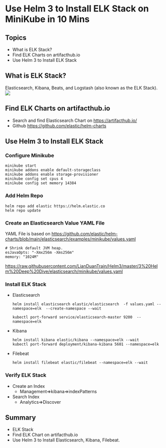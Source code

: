 # Use Helm 3 to Install ELK Stack on MiniKube in 10 Mins
## Topics
- What is ELK Stack?
- Find ELK Charts on artifacthub.io
- Use Helm 3 to Install ELK Stack

## What is ELK Stack?
Elasticsearch, Kibana, Beats, and Logstash (also known as the ELK Stack).   
<img src='https://static-www.elastic.co/v3/assets/bltefdd0b53724fa2ce/blt6021954e32bc5527/5bbc9f45560fdc4d0c8e6576/the-elastic-stack-thumb.png' >  

## Find ELK Charts on artifacthub.io
- Search and find Elasticsearch Chart on https://artifacthub.io/
- Github https://github.com/elastic/helm-charts

## Use Helm 3 to Install ELK Stack
### Configure Minikube
```
minikube start
minikube addons enable default-storageclass
minikube addons enable storage-provisioner
minikube config set cpus 4
minikube config set memory 14384

```

### Add Helm Repo 
```
helm repo add elastic https://helm.elastic.co
helm repo update  
```

### Create an Elasticsearch Value YAML File 
YAML File is based on https://github.com/elastic/helm-charts/blob/main/elasticsearch/examples/minikube/values.yaml 

```
# Shrink default JVM heap.
esJavaOpts: "-Xmx256m -Xms256m"
memory: "1024M"
```  
https://raw.githubusercontent.com/LianDuanTrain/Helm3/master/3%20Helm%20Deep%20Dive/elasticsearch/minikube/values.yaml

### Install ELK Stack  
- Elasticsearch    
  ```
  helm install elasticsearch elastic/elasticsearch  -f values.yaml --namespace=elk  --create-namespace --wait
  
  kubectl port-forward service/elasticsearch-master 9200  --namespace=elk
  ```  
- Kibana  
  ```  
  helm install kibana elastic/kibana --namespace=elk --wait
  kubectl port-forward deployment/kibana-kibana 5601 --namespace=elk  
  ```
- Filebeat  
  ```
  helm install filebeat elastic/filebeat --namespace=elk --wait
  ```  


### Verify ELK Stack
- Create an Index
  - Management=>kibana=>indexPatterns
- Search Index  
  - Analytics=>Discover

## Summary
- ELK Stack
- Find ELK Chart on artifacthub.io
- Use Helm 3 to Install Elasticsearch, Kibana, Filebeat.





